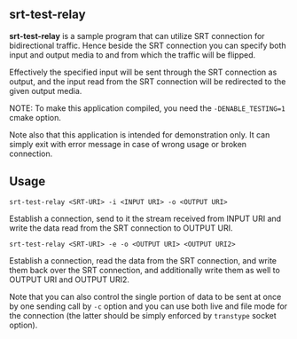 ## srt-test-relay

**srt-test-relay** is a sample program that can utilize SRT connection for
bidirectional traffic. Hence beside the SRT connection you can specify both
input and output media to and from which the traffic will be flipped.

Effectively the specified input will be sent through the SRT connection as
output, and the input read from the SRT connection will be redirected to
the given output media.

NOTE: To make this application compiled, you need the `-DENABLE_TESTING=1`
cmake option.

Note also that this application is intended for demonstration only. It can
simply exit with error message in case of wrong usage or broken connection.

## Usage

`srt-test-relay <SRT-URI> -i <INPUT URI> -o <OUTPUT URI>`

Establish a connection, send to it the stream received from INPUT URI and
write the data read from the SRT connection to OUTPUT URI.

`srt-test-relay <SRT-URI> -e -o <OUTPUT URI> <OUTPUT URI2>`

Establish a connection, read the data from the SRT connection, and write
them back over the SRT connection, and additionally write them as well
to OUTPUT URI and OUTPUT URI2.

Note that you can also control the single portion of data to be sent
at once by one sending call by `-c` option and you can use both live
and file mode for the connection (the latter should be simply enforced
by `transtype` socket option).

